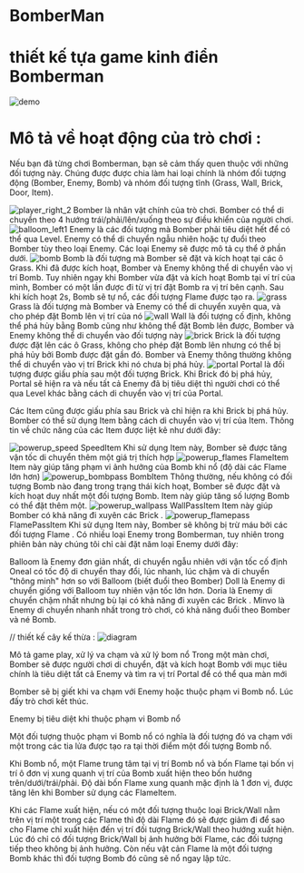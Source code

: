 # BomberMan
# thiết kế tựa game kinh điển Bomberman 
![demo](https://github.com/user-attachments/assets/7ba00268-4b48-43f4-ba4f-01eda7c5192a)


# Mô tả về hoạt động của trò chơi :
Nếu bạn đã từng chơi Bomberman, bạn sẽ cảm thấy quen thuộc với những đối tượng này. Chúng được được chia làm hai loại chính là nhóm đối tượng động (Bomber, Enemy, Bomb) và nhóm đối tượng tĩnh (Grass, Wall, Brick, Door, Item).

![player_right_2](https://github.com/user-attachments/assets/7681327d-2cf8-4f3d-a502-7d5d92f60314)
 Bomber là nhân vật chính của trò chơi. Bomber có thể di chuyển theo 4 hướng trái/phải/lên/xuống theo sự điều khiển của người chơi.
![balloom_left1](https://github.com/user-attachments/assets/8fbea6a6-f9da-4d28-adb7-520a06e8d85e)
 Enemy là các đối tượng mà Bomber phải tiêu diệt hết để có thể qua Level. Enemy có thể di chuyển ngẫu nhiên hoặc tự đuổi theo Bomber tùy theo loại Enemy. Các loại Enemy sẽ được mô tả cụ thể ở phần dưới.
![bomb](https://github.com/user-attachments/assets/c19e3265-466d-4100-a264-5f33d204e2c3)
 Bomb là đối tượng mà Bomber sẽ đặt và kích hoạt tại các ô Grass. Khi đã được kích hoạt, Bomber và Enemy không thể di chuyển vào vị trí Bomb. Tuy nhiên ngay khi Bomber vừa đặt và kích hoạt Bomb tại ví trí của mình, Bomber có một lần được đi từ vị trí đặt Bomb ra vị trí bên cạnh. Sau khi kích hoạt 2s, Bomb sẽ tự nổ, các đối tượng Flame  được tạo ra.
 ![grass](https://github.com/user-attachments/assets/6bd1e2fd-2ea0-41d5-854c-8912b3f0cd0e)
 Grass là đối tượng mà Bomber và Enemy có thể di chuyển xuyên qua, và cho phép đặt Bomb lên vị trí của nó
![wall](https://github.com/user-attachments/assets/d07abd6c-90d2-4569-8b12-f22851993a28)
 Wall là đối tượng cố định, không thể phá hủy bằng Bomb cũng như không thể đặt Bomb lên được, Bomber và Enemy không thể di chuyển vào đối tượng này
![brick](https://github.com/user-attachments/assets/c2fbc494-37e3-465a-8d3a-cda0a905e4a8)
 Brick là đối tượng được đặt lên các ô Grass, không cho phép đặt Bomb lên nhưng có thể bị phá hủy bởi Bomb được đặt gần đó. Bomber và Enemy thông thường không thể di chuyển vào vị trí Brick khi nó chưa bị phá hủy.
![portal](https://github.com/user-attachments/assets/7eb2fc2a-7dc3-4d63-ac9b-f2b30330e96b)
 Portal là đối tượng được giấu phía sau một đối tượng Brick. Khi Brick đó bị phá hủy, Portal sẽ hiện ra và nếu tất cả Enemy đã bị tiêu diệt thì người chơi có thể qua Level khác bằng cách di chuyển vào vị trí của Portal.

Các Item cũng được giấu phía sau Brick và chỉ hiện ra khi Brick bị phá hủy. Bomber có thể sử dụng Item bằng cách di chuyển vào vị trí của Item. Thông tin về chức năng của các Item được liệt kê như dưới đây:

![powerup_speed](https://github.com/user-attachments/assets/580d5618-436e-4a05-8e0c-f31400da6388)
 SpeedItem Khi sử dụng Item này, Bomber sẽ được tăng vận tốc di chuyển thêm một giá trị thích hợp
 ![powerup_flames](https://github.com/user-attachments/assets/7e6c8821-3e38-414a-aacb-1e776e608146)
 FlameItem Item này giúp tăng phạm vi ảnh hưởng của Bomb khi nổ (độ dài các Flame lớn hơn)
 ![powerup_bombpass](https://github.com/user-attachments/assets/e248a8c9-e503-49ca-adc9-c98fee8a4147)
 BombItem Thông thường, nếu không có đối tượng Bomb nào đang trong trạng thái kích hoạt, Bomber sẽ được đặt và kích hoạt duy nhất một đối tượng Bomb. Item này giúp tăng số lượng Bomb có thể đặt thêm một.
![powerup_wallpass](https://github.com/user-attachments/assets/ab4ca098-3945-4b88-acbc-970c933034d0)
 WallPassItem Item này giúp Bomber có khả năng đi xuyên các Brick .
 ![powerup_flamepass](https://github.com/user-attachments/assets/1a8299da-36f7-48cf-a3f9-a84f3df701e9)
 FlamePassItem Khi sử dụng Item này, Bomber sẽ không bị trừ máu bởi các đối tượng Flame .
Có nhiều loại Enemy trong Bomberman, tuy nhiên trong phiên bản này chúng tôi chỉ cài đặt năm loại Enemy dưới đây:

 Balloom là Enemy đơn giản nhất, di chuyển ngẫu nhiên với vận tốc cố định
 Oneal có tốc độ di chuyển thay đổi, lúc nhanh, lúc chậm và di chuyển "thông minh" hơn so với Balloom (biết đuổi theo Bomber)
 Doll là Enemy di chuyển giống với Balloom  tuy nhiên vận tốc lớn hơn.
 Doria là Enemy di chuyển chậm nhất nhưng bù lại có khả năng đi xuyên các Brick .
 Minvo là Enemy di chuyển nhanh nhất trong trò chơi, có khả năng đuổi theo Bomber và né Bomb.

 // thiết kế cây kế thừa : 
 ![diagram](https://github.com/user-attachments/assets/70ae0d8c-48bb-4658-a31d-505003f2556f)

 Mô tả game play, xử lý va chạm và xử lý bom nổ
Trong một màn chơi, Bomber sẽ được người chơi di chuyển, đặt và kích hoạt Bomb với mục tiêu chính là tiêu diệt tất cả Enemy và tìm ra vị trí Portal để có thể qua màn mới

Bomber sẽ bị giết khi va chạm với Enemy hoặc thuộc phạm vi Bomb nổ. Lúc đấy trò chơi kết thúc.

Enemy bị tiêu diệt khi thuộc phạm vi Bomb nổ

Một đối tượng thuộc phạm vi Bomb nổ có nghĩa là đối tượng đó va chạm với một trong các tia lửa được tạo ra tại thời điểm một đối tượng Bomb nổ.

Khi Bomb nổ, một Flame trung tâm tại vị trí Bomb nổ và bốn Flame tại bốn vị trí ô đơn vị xung quanh vị trí của Bomb xuất hiện theo bốn hướng trên/dưới/trái/phải. Độ dài bốn Flame xung quanh mặc định là 1 đơn vị, được tăng lên khi Bomber sử dụng các FlameItem.

Khi các Flame xuất hiện, nếu có một đối tượng thuộc loại Brick/Wall nằm trên vị trí một trong các Flame thì độ dài Flame đó sẽ được giảm đi để sao cho Flame chỉ xuất hiện đến vị trí đối tượng Brick/Wall theo hướng xuất hiện. Lúc đó chỉ có đối tượng Brick/Wall bị ảnh hưởng bởi Flame, các đối tượng tiếp theo không bị ảnh hưởng. Còn nếu vật cản Flame là một đối tượng Bomb khác thì đối tượng Bomb đó cũng sẽ nổ ngay lập tức.

